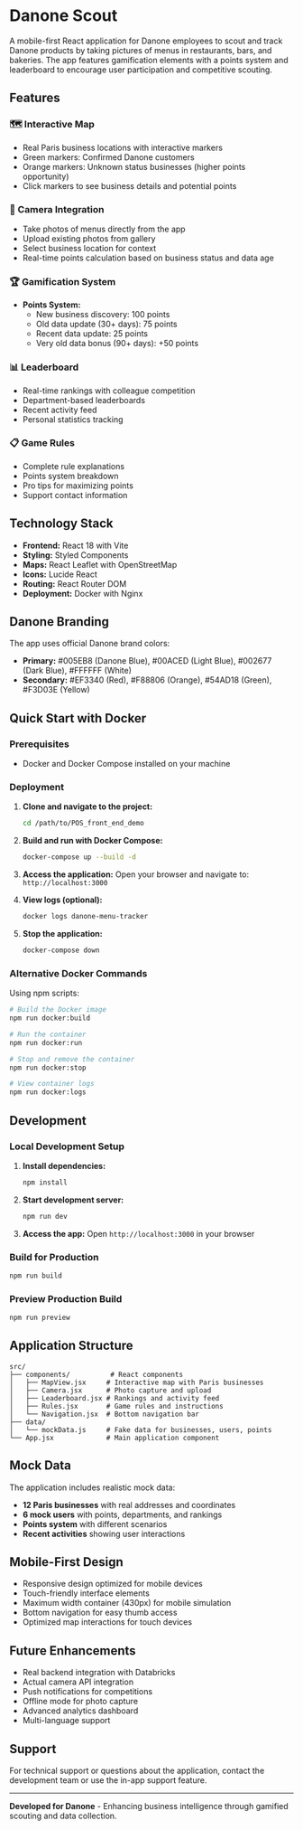 # Danone Scout

A mobile-first React application for Danone employees to scout and track Danone products by taking pictures of menus in restaurants, bars, and bakeries. The app features gamification elements with a points system and leaderboard to encourage user participation and competitive scouting.

## Features

### 🗺️ Interactive Map
- Real Paris business locations with interactive markers
- Green markers: Confirmed Danone customers
- Orange markers: Unknown status businesses (higher points opportunity)
- Click markers to see business details and potential points

### 📸 Camera Integration
- Take photos of menus directly from the app
- Upload existing photos from gallery
- Select business location for context
- Real-time points calculation based on business status and data age

### 🏆 Gamification System
- **Points System:**
  - New business discovery: 100 points
  - Old data update (30+ days): 75 points
  - Recent data update: 25 points
  - Very old data bonus (90+ days): +50 points

### 📊 Leaderboard
- Real-time rankings with colleague competition
- Department-based leaderboards
- Recent activity feed
- Personal statistics tracking

### 📋 Game Rules
- Complete rule explanations
- Points system breakdown
- Pro tips for maximizing points
- Support contact information

## Technology Stack

- **Frontend:** React 18 with Vite
- **Styling:** Styled Components
- **Maps:** React Leaflet with OpenStreetMap
- **Icons:** Lucide React
- **Routing:** React Router DOM
- **Deployment:** Docker with Nginx

## Danone Branding

The app uses official Danone brand colors:
- **Primary:** #005EB8 (Danone Blue), #00ACED (Light Blue), #002677 (Dark Blue), #FFFFFF (White)
- **Secondary:** #EF3340 (Red), #F88806 (Orange), #54AD18 (Green), #F3D03E (Yellow)

## Quick Start with Docker

### Prerequisites
- Docker and Docker Compose installed on your machine

### Deployment

1. **Clone and navigate to the project:**
   ```bash
   cd /path/to/POS_front_end_demo
   ```

2. **Build and run with Docker Compose:**
   ```bash
   docker-compose up --build -d
   ```

3. **Access the application:**
   Open your browser and navigate to: `http://localhost:3000`

4. **View logs (optional):**
   ```bash
   docker logs danone-menu-tracker
   ```

5. **Stop the application:**
   ```bash
   docker-compose down
   ```

### Alternative Docker Commands

Using npm scripts:
```bash
# Build the Docker image
npm run docker:build

# Run the container
npm run docker:run

# Stop and remove the container
npm run docker:stop

# View container logs
npm run docker:logs
```

## Development

### Local Development Setup

1. **Install dependencies:**
   ```bash
   npm install
   ```

2. **Start development server:**
   ```bash
   npm run dev
   ```

3. **Access the app:**
   Open `http://localhost:3000` in your browser

### Build for Production

```bash
npm run build
```

### Preview Production Build

```bash
npm run preview
```

## Application Structure

```
src/
├── components/          # React components
│   ├── MapView.jsx     # Interactive map with Paris businesses
│   ├── Camera.jsx      # Photo capture and upload
│   ├── Leaderboard.jsx # Rankings and activity feed
│   ├── Rules.jsx       # Game rules and instructions
│   └── Navigation.jsx  # Bottom navigation bar
├── data/
│   └── mockData.js     # Fake data for businesses, users, points
└── App.jsx             # Main application component
```

## Mock Data

The application includes realistic mock data:
- **12 Paris businesses** with real addresses and coordinates
- **6 mock users** with points, departments, and rankings
- **Points system** with different scenarios
- **Recent activities** showing user interactions

## Mobile-First Design

- Responsive design optimized for mobile devices
- Touch-friendly interface elements
- Maximum width container (430px) for mobile simulation
- Bottom navigation for easy thumb access
- Optimized map interactions for touch devices

## Future Enhancements

- Real backend integration with Databricks
- Actual camera API integration
- Push notifications for competitions
- Offline mode for photo capture
- Advanced analytics dashboard
- Multi-language support

## Support

For technical support or questions about the application, contact the development team or use the in-app support feature.

---

**Developed for Danone** - Enhancing business intelligence through gamified scouting and data collection.
